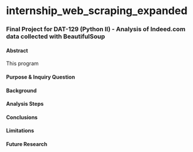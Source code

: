# internship_web_scraping_expanded
### Final Project for DAT-129 (Python II) - Analysis of Indeed.com data collected with BeautifulSoup

#### Abstract

This program 

#### Purpose & Inquiry Question

#### Background

#### Analysis Steps

#### Conclusions

#### Limitations

#### Future Research
